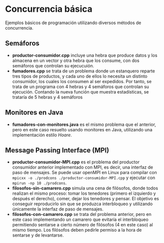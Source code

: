 # Concurrencia básica
Ejemplos básicos de programación utilizando diversos métodos de concurrencia.

## Semáforos
 - **productor-consumidor.cpp** incluye una hebra que produce datos y los almacena en un vector y otra hebra que los consume, con dos semáforos que controlan su ejecucuión.
 - **fumadores.cpp** se trata de un problema donde un estanquero reparte tres tipos de productos, y cada uno de ellos lo necesita un distinto consumidor, los cuales los consumen al ser expedidos. Por tanto, se trata de un programa con 4 hebras y 4 semáforos que controlan su ejecución. Contando la nueva función que muestra estadísticas, se trataría de 5 hebras y 4 semáforos

## Monitores en Java
 - **fumadores-con-monitores.java** es el mismo problema que el anterior, pero en este caso resuelto usando monitores en Java, utilizando una implementación estilo *Hoare*.

## Message Passing Interface (MPI)
 - **productor-consumidor-MPI.cpp** es el problema del productor consumidor anterior implementado con MPI, es decir, una interfaz de paso de mensajes. Se puede usar openMPI en Linux para compilar con `mpicxx -o ./prodcons ./productor-consumidor-MPI.cpp` y ejecutar con `mpirun -np 10 ./prodcons`.
 - **filosofos-sin-camarero.cpp** simula una cena de filósofos, donde todos realizan el mismo proceso: tomar los tenedores (primero el izquierdo y después el derecho), comer, dejar los tenedores y pensar. El objetivo es conseguir reproducirlo sin que se produzca interbloqueo y utilizando únicamente la interfaz de paso de mensajes.
 - **filosofos-con-camarero.cpp** se trata del problema anterior, pero en este caso implementando un camarero que evitaría el interbloqueo permitiendo sentarse a cierto número de filósofos (4 en este caso) al mismo tiempo. Los filósofos deben pedirle permiso a la hora de sentarse y de levantarse.
